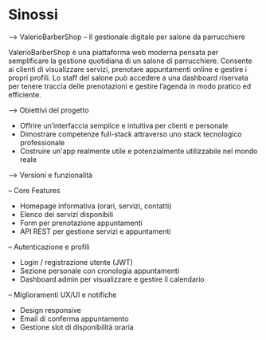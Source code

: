 # Sinossi
--> ValerioBarberShop – Il gestionale digitale per salone da parrucchiere

ValerioBarberShop è una piattaforma web moderna pensata per semplificare la gestione quotidiana di un salone di parrucchiere. Consente ai clienti di visualizzare servizi, prenotare appuntamenti online e gestire i propri profili. Lo staff del salone può accedere a una dashboard riservata per tenere traccia delle prenotazioni e gestire l’agenda in modo pratico ed efficiente.



--> Obiettivi del progetto

- Offrire un’interfaccia semplice e intuitiva per clienti e personale
- Dimostrare competenze full-stack attraverso uno stack tecnologico professionale
- Costruire un'app realmente utile e potenzialmente utilizzabile nel mondo reale



--> Versioni e funzionalità

 – Core Features

- Homepage informativa (orari, servizi, contatti)
- Elenco dei servizi disponibili
- Form per prenotazione appuntamenti
- API REST per gestione servizi e appuntamenti

 – Autenticazione e profili

- Login / registrazione utente (JWT)
- Sezione personale con cronologia appuntamenti
- Dashboard admin per visualizzare e gestire il calendario

 – Miglioramenti UX/UI e notifiche

- Design responsive
- Email di conferma appuntamento
- Gestione slot di disponibilità oraria



